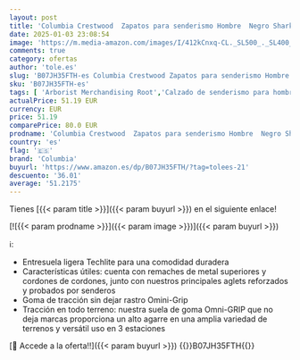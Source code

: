 ```yaml
---
layout: post
title: 'Columbia Crestwood  Zapatos para senderismo Hombre  Negro Shark X Columbia Grey  44.5 EU'
date: 2025-01-03 23:08:54
image: 'https://m.media-amazon.com/images/I/412kCnxq-CL._SL500_._SL400_.jpg'
comments: true
category: ofertas
author: 'tole.es'
slug: 'B07JH35FTH-es Columbia Crestwood Zapatos para senderismo Hombre Negro...'
sku: 'B07JH35FTH-es'
tags: [ 'Arborist Merchandising Root','Calzado de senderismo para hombre','Calzado deportivo para hombre','Moda','Moda Hombre','Prime Student -10% adicional en una selección de Moda','Self Service','Special Features Stores','Zapatillas de senderismo para hombre','Zapatillas deportivas y de moda para hombre','Zapatos para hombre','Zapatos: -10% adicional en una selección de Moda','c8538d25-3af9-48d3-aeff-5f3ce5572a36_0','c8538d25-3af9-48d3-aeff-5f3ce5572a36_4801','columbia','zapatos','🇪🇸', ]
actualPrice: 51.19 EUR
currency: EUR
price: 51.19
comparePrice: 80.0 EUR
prodname: 'Columbia Crestwood  Zapatos para senderismo Hombre  Negro Shark X Columbia Grey  44.5 EU'
country: 'es'
flag: '🇪🇸'
brand: 'Columbia'
buyurl: 'https://www.amazon.es/dp/B07JH35FTH/?tag=tolees-21'
descuento: '36.01'
average: '51.2175'
---
```


Tienes [{{< param title >}}]({{< param buyurl >}}) en el siguiente enlace!

[![{{< param prodname >}}]({{< param image >}})]({{< param buyurl >}})

ℹ️:

- Entresuela ligera Techlite para una comodidad duradera
- Características útiles: cuenta con remaches de metal superiores y cordones de cordones, junto con nuestros principales aglets reforzados y probados por senderos
- Goma de tracción sin dejar rastro Omini-Grip
- Tracción en todo terreno: nuestra suela de goma Omni-GRIP que no deja marcas proporciona un alto agarre en una amplia variedad de terrenos y versátil uso en 3 estaciones

[🛒 Accede a la oferta!!]({{< param buyurl >}})
{{<world>}}B07JH35FTH{{</world>}}
